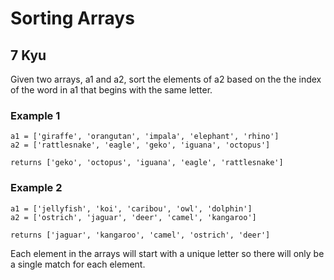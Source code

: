 # Sorting Arrays
## 7 Kyu

Given two arrays, a1 and a2, sort the elements of a2 based on the the index of the word in a1 that begins with the same letter.

### Example 1
```
a1 = ['giraffe', 'orangutan', 'impala', 'elephant', 'rhino']
a2 = ['rattlesnake', 'eagle', 'geko', 'iguana', 'octopus']

returns ['geko', 'octopus', 'iguana', 'eagle', 'rattlesnake']
```

### Example 2
```
a1 = ['jellyfish', 'koi', 'caribou', 'owl', 'dolphin']
a2 = ['ostrich', 'jaguar', 'deer', 'camel', 'kangaroo']

returns ['jaguar', 'kangaroo', 'camel', 'ostrich', 'deer']
```

Each element in the arrays will start with a unique letter so there will only be a single match for each element.
